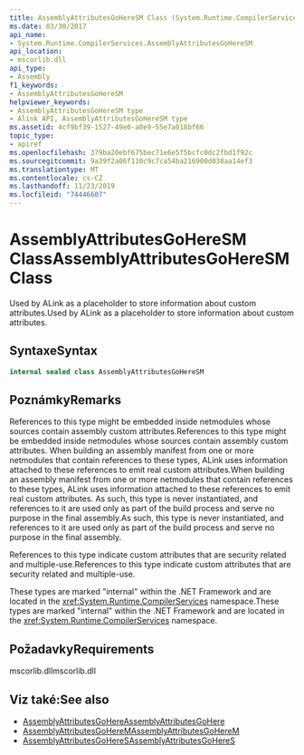```yaml
---
title: AssemblyAttributesGoHereSM Class (System.Runtime.CompilerServices)
ms.date: 03/30/2017
api_name:
- System.Runtime.CompilerServices.AssemblyAttributesGoHereSM
api_location:
- mscorlib.dll
api_type:
- Assembly
f1_keywords:
- AssemblyAttributesGoHereSM
helpviewer_keywords:
- AssemblyAttributesGoHereSM type
- Alink API, AssemblyAttributesGoHereSM type
ms.assetid: 4cf9bf39-1527-49e0-a0e9-55e7a018bf66
topic_type:
- apiref
ms.openlocfilehash: 379ba20ebf675bec71e6e5f5bcfc0dc2fbd1f92c
ms.sourcegitcommit: 9a39f2a06f110c9c7ca54ba216900d038aa14ef3
ms.translationtype: MT
ms.contentlocale: cs-CZ
ms.lasthandoff: 11/23/2019
ms.locfileid: "74446607"
---
```

# <a name="assemblyattributesgoheresm-class"></a><span data-ttu-id="d8471-102">AssemblyAttributesGoHereSM Class</span><span class="sxs-lookup"><span data-stu-id="d8471-102">AssemblyAttributesGoHereSM Class</span></span>

<span data-ttu-id="d8471-103">Used by ALink as a placeholder to store information about custom attributes.</span><span class="sxs-lookup"><span data-stu-id="d8471-103">Used by ALink as a placeholder to store information about custom attributes.</span></span>

## <a name="syntax"></a><span data-ttu-id="d8471-104">Syntaxe</span><span class="sxs-lookup"><span data-stu-id="d8471-104">Syntax</span></span>

```csharp
internal sealed class AssemblyAttributesGoHereSM
```

## <a name="remarks"></a><span data-ttu-id="d8471-105">Poznámky</span><span class="sxs-lookup"><span data-stu-id="d8471-105">Remarks</span></span>

<span data-ttu-id="d8471-106">References to this type might be embedded inside netmodules whose sources contain assembly custom attributes.</span><span class="sxs-lookup"><span data-stu-id="d8471-106">References to this type might be embedded inside netmodules whose sources contain assembly custom attributes.</span></span> <span data-ttu-id="d8471-107">When building an assembly manifest from one or more netmodules that contain references to these types, ALink uses information attached to these references to emit real custom attributes.</span><span class="sxs-lookup"><span data-stu-id="d8471-107">When building an assembly manifest from one or more netmodules that contain references to these types, ALink uses information attached to these references to emit real custom attributes.</span></span> <span data-ttu-id="d8471-108">As such, this type is never instantiated, and references to it are used only as part of the build process and serve no purpose in the final assembly.</span><span class="sxs-lookup"><span data-stu-id="d8471-108">As such, this type is never instantiated, and references to it are used only as part of the build process and serve no purpose in the final assembly.</span></span>

<span data-ttu-id="d8471-109">References to this type indicate custom attributes that are security related and multiple-use.</span><span class="sxs-lookup"><span data-stu-id="d8471-109">References to this type indicate custom attributes that are security related and multiple-use.</span></span>

<span data-ttu-id="d8471-110">These types are marked "internal" within the .NET Framework and are located in the <xref:System.Runtime.CompilerServices> namespace.</span><span class="sxs-lookup"><span data-stu-id="d8471-110">These types are marked "internal" within the .NET Framework and are located in the <xref:System.Runtime.CompilerServices> namespace.</span></span>

## <a name="requirements"></a><span data-ttu-id="d8471-111">Požadavky</span><span class="sxs-lookup"><span data-stu-id="d8471-111">Requirements</span></span>

<span data-ttu-id="d8471-112">mscorlib.dll</span><span class="sxs-lookup"><span data-stu-id="d8471-112">mscorlib.dll</span></span>

## <a name="see-also"></a><span data-ttu-id="d8471-113">Viz také:</span><span class="sxs-lookup"><span data-stu-id="d8471-113">See also</span></span>

- [<span data-ttu-id="d8471-114">AssemblyAttributesGoHere</span><span class="sxs-lookup"><span data-stu-id="d8471-114">AssemblyAttributesGoHere</span></span>](assemblyattributesgohere.md)
- [<span data-ttu-id="d8471-115">AssemblyAttributesGoHereM</span><span class="sxs-lookup"><span data-stu-id="d8471-115">AssemblyAttributesGoHereM</span></span>](assemblyattributesgoherem.md)
- [<span data-ttu-id="d8471-116">AssemblyAttributesGoHereS</span><span class="sxs-lookup"><span data-stu-id="d8471-116">AssemblyAttributesGoHereS</span></span>](assemblyattributesgoheres.md)
